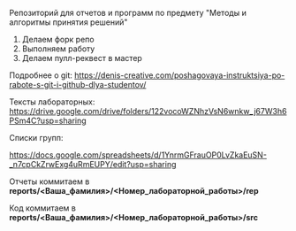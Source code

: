 Репозиторий для отчетов и программ по предмету "Методы и алгоритмы принятия решений"

1. Делаем форк репо
1. Выполняем работу
1. Делаем пулл-реквест в мастер

Подробнее о git: https://denis-creative.com/poshagovaya-instruktsiya-po-rabote-s-git-i-github-dlya-studentov/

Тексты лабораторных: https://drive.google.com/drive/folders/122vocoWZNhzVsN6wnkw_j67W3h6PSm4C?usp=sharing

Списки групп: 

https://docs.google.com/spreadsheets/d/1YnrmGFrauOP0LvZkaEuSN-_n7cpCkZrwExg4uRmEUPY/edit?usp=sharing

Отчеты коммитаем в **reports/<Ваша_фамилия>/<Номер_лабораторной_работы>/rep**

Код коммитаем в **reports/<Ваша_фамилия>/<Номер_лабораторной_работы>/src**

